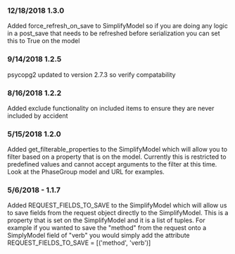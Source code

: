 ### 12/18/2018 1.3.0
Added force_refresh_on_save to SimplifyModel so if you are doing any logic in a post_save that needs to be refreshed before serialization you can set this to True on the model

### 9/14/2018 1.2.5
psycopg2 updated to version 2.7.3 so verify compatability

### 8/16/2018 1.2.2
Added exclude functionality on included items to ensure they are never included by accident

### 5/15/2018 1.2.0
Added get_filterable_properties to the SimplifyModel which will allow you to filter based on a property that is on the model. Currently this is restricted to predefined values and cannot accept arguments to the filter at this time. Look at the PhaseGroup model and URL for examples.

### 5/6/2018 - 1.1.7
Added REQUEST_FIELDS_TO_SAVE to the SimplifyModel which will allow us to save fields from the request object directly to the SimplifyModel. This is a property that is set on the SimplifyModel and it is a list of tuples. For example if you wanted to save the "method" from the request onto a SimplyModel field of "verb" you would simply add the attribute REQUEST_FIELDS_TO_SAVE = [('method', 'verb')]
